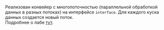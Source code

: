Реализован конвейер с многопоточностью (параллельной обработкой данных в разных потоках) на интерфейсе `interface`. Для каждого куска данных создается новый поток.  
Подробнее о лабе [тут](https://github.com/winter-yuki/spbstu-amd-java/blob/master/LAB4.md).
